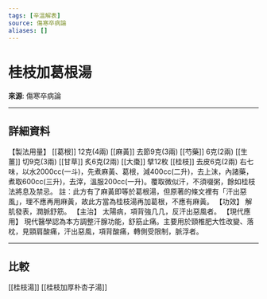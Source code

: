 ```yaml
---
tags: [辛溫解表]
source: 傷寒卒病論
aliases: []
---
```


# 桂枝加葛根湯

**來源**: 傷寒卒病論  

---

## 詳細資料
【製法用量】 [[葛根]] 12克(4兩) [[麻黃]] 去節9克(3兩) [[芍藥]] 6克(2兩) [[生薑]] 切9克(3兩) [[甘草]] 炙6克(2兩) [[大棗]] 擘12枚 [[桂枝]] 去皮6克(2兩)
右七味，以水2000cc(一斗)，先煮麻黃、葛根，減400cc(二升)，去上沫，內諸藥，煮取600cc(三升)，去滓，溫服200cc(一升)。覆取微似汗，不須啜粥，餘如桂枝法將息及禁忌。
註︰此方有了麻黃即等於葛根湯，但原著的條文裡有「汗出惡風」，理不應再用麻黃，故此方當為桂枝湯再加葛根，不應有麻黃。
【功效】
解肌發表，潤脈舒筋。
【主治】
太陽病，項背強几几，反汗出惡風者。
【現代應用】
現代醫學認為本方調整汗腺功能，舒筋止痛。主要用於頸椎肥大性改變、落枕，見頸肩酸痛，汗出惡風，項背酸痛，轉側受限制，脈浮者。

---

## 比較
[[桂枝湯]]
[[桂枝加厚朴杏子湯]]
